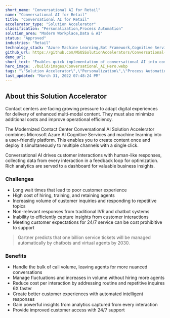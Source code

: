```yaml
---
short_name: "Conversational AI for Retail"
name: "Conversational AI for Retail"
title: "Conversational AI for Retail"
accelerator_type: "Solution Accelerator"
classification: "Personalization,Process Automation"
solution_area: "Modern Workplace,Data & AI"
status: "Approved"
industries: "Retail"
technology_stack: "Azure Machine Learning,Bot Framework,Cognitive Services"
github_url: https://github.com/MSUSSolutionAccelerators/Conversational-AI-Solution-Accelerator
demo_url: 
short_text: "Enables quick implementation of conversational AI into communication channels like chatbots, consumer voice assistants, and as an augmentation layer within existing IVR system."
hero_image: ./build/images/Conversational_AI_Hero.webp
tags: "\"Solution Accelerator\",\"Personalization\",\"Process Automation\",\"Retail\",\"Azure Machine Learning\",\"Bot Framework\",\"Cognitive Services\""
last_updated: "March 31, 2022 07:48:24 PM"
---
```

## About this Solution Accelerator

Contact centers are facing growing pressure to adapt digital experiences for delivery of enhanced multi-modal content. They must also minimize additional costs and improve operational efficiency.

The Modernized Contact Center Conversational AI Solution Accelerator combines Microsoft Azure AI Cognitive Services and machine learning into a user-friendly platform. This enables you to create content once and deploy it simultaneously to multiple channels with a single click.

Conversational AI drives customer interactions with human-like responses, collecting data from every interaction in a feedback loop for optimization. Rich analytics are served to a dashboard for valuable business insights.

### Challenges

* Long wait times that lead to poor customer experience
* High cost of hiring, training, and retaining agents
* Increasing volume of customer inquiries and responding to repetitive topics
* Non-relevant responses from traditional IVR and chatbot systems
* Inability to efficiently capture insights from customer interactions
* Meeting customer expectations for 24/7 service can be cost prohibitive to support

> Gartner predicts that one billion service tickets will be managed automatically by chatbots and virtual agents by 2030.

### Benefits

* Handle the bulk of call volume, leaving agents for more nuanced conversations
* Manage fluctuations and increases in  volume without hiring more agents
* Reduce cost per interaction by addressing routine and repetitive inquires 6X faster
* Create better customer experiences with automated intelligent responses
* Gain powerful insights from analytics captured from every interaction
* Provide improved customer access with 24/7 support
